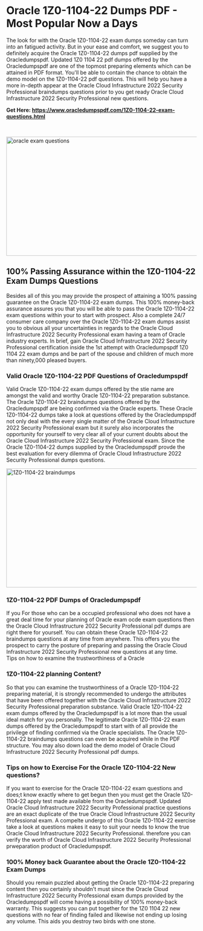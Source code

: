 <h1>Oracle 1Z0-1104-22 Dumps PDF - Most Popular Now a Days</h1>
<p>The look for with the Oracle 1Z0-1104-22 exam dumps someday can turn into an fatigued activity. But in your ease and comfort, we suggest you to definitely acquire the Oracle 1Z0-1104-22 dumps pdf supplied by the Oracledumpspdf. Updated 1Z0 1104 22 pdf dumps offered by the Oracledumpspdf are one of the topmost preparing elements which can be attained in PDF format. You'll be able to contain the chance to obtain the demo model on the 1Z0-1104-22 pdf questions. This will help you have a more in-depth appear at the Oracle Cloud Infrastructure 2022 Security Professional braindumps questions prior to you get ready Oracle Cloud Infrastructure 2022 Security Professional new questions.</p>
<p><strong>Get Here: <a href="https://www.oracledumpspdf.com/1Z0-1104-22-exam-questions.html">https://www.oracledumpspdf.com/1Z0-1104-22-exam-questions.html</a></strong></p>
<p>&nbsp;</p>
<p><span style="font-weight: 400;"><img style="display: block; margin-left: auto; margin-right: auto;" src="https://i.ibb.co/RCKYBmz/digital-marketing-Made-with-Poster-My-Wall.jpg" alt="oracle exam questions" width="850" height="314" /></span></p>
<h2><strong>100% Passing Assurance within the 1Z0-1104-22 Exam Dumps Questions</strong></h2>
<p>Besides all of this you may provide the prospect of attaining a 100% passing guarantee on the Oracle 1Z0-1104-22 exam dumps. This 100% money-back assurance assures you that you will be able to pass the Oracle 1Z0-1104-22 exam questions within your to start with prospect. Also a complete 24/7 consumer care company over the Oracle 1Z0-1104-22 exam dumps assist you to obvious all your uncertainties in regards to the Oracle Cloud Infrastructure 2022 Security Professional exam having a team of Oracle industry experts. In brief, gain Oracle Cloud Infrastructure 2022 Security Professional certification inside the 1st attempt with Oracledumpspdf 1Z0 1104 22 exam dumps and be part of the spouse and children of much more than ninety,000 pleased buyers.</p>
<h3><strong>Valid Oracle 1Z0-1104-22 PDF Questions of Oracledumpspdf</strong></h3>
<p>Valid Oracle 1Z0-1104-22 exam dumps offered by the stie name are amongst the valid and worthy Oracle 1Z0-1104-22 preparation substance. The Oracle 1Z0-1104-22 braindumps questions offered by the Oracledumpspdf are being confirmed via the Oracle experts. These Oracle 1Z0-1104-22 dumps take a look at questions offered by the Oracledumpspdf not only deal with the every single matter of the Oracle Cloud Infrastructure 2022 Security Professional exam but it surely also incorporates the opportunity for yourself to very clear all of your current doubts about the Oracle Cloud Infrastructure 2022 Security Professional exam. Since the Oracle 1Z0-1104-22 dumps supplied by the Oracledumpspdf provde the best evaluation for every dilemma of Oracle Cloud Infrastructure 2022 Security Professional dumps questions.</p>
<p><a href="https://www.oracledumpspdf.com/1Z0-1104-22-exam-questions.html"><span style="font-weight: 400;"><img style="display: block; margin-left: auto; margin-right: auto;" src="https://i.ibb.co/zfVYYs0/Digital-Marketing-Agency-Made-with-Poster-My-Wall-1.jpg" alt="1Z0-1104-22 braindumps" width="850" height="314" /></span></a></p>
<h3><strong>1Z0-1104-22 PDF Dumps of Oracledumpspdf</strong></h3>
<p>If you For those who can be a occupied professional who does not have a great deal time for your planning of Oracle exam ocde exam questions then the Oracle Cloud Infrastructure 2022 Security Professional pdf dumps are right there for yourself. You can obtain these Oracle 1Z0-1104-22 braindumps questions at any time from anywhere. This offers you the prospect to carry the posture of preparing and passing the Oracle Cloud Infrastructure 2022 Security Professional new questions at any time.<br />Tips on how to examine the trustworthiness of a Oracle</p>
<h3>1Z0-1104-22 planning Content?</h3>
<p>So that you can examine the trustworthiness of a Oracle 1Z0-1104-22 preparing material, it is strongly recommended to undergo the attributes that have been offered together with the Oracle Cloud Infrastructure 2022 Security Professional preparation substance. Valid Oracle 1Z0-1104-22 exam dumps offered by the Oracledumpspdf is a lot more than the usual ideal match for you personally. The legitimate Oracle 1Z0-1104-22 exam dumps offered by the Oracledumpspdf to start with of all provide the privilege of finding confirmed via the Oracle specialists. The Oracle 1Z0-1104-22 braindumps questions can even be acquired while in the PDF structure. You may also down load the demo model of Oracle Cloud Infrastructure 2022 Security Professional pdf dumps.</p>
<h3>Tips on how to Exercise For the Oracle 1Z0-1104-22 New questions?</h3>
<p>If you want to exercise for the Oracle 1Z0-1104-22 exam questions and does;t know exactly where to get begun then you must get the Oracle 1Z0-1104-22 apply test made available from the Oracledumpspdf. Updated Oracle Cloud Infrastructure 2022 Security Professional practice questions are an exact duplicate of the true Oracle Cloud Infrastructure 2022 Security Professional exam. A compelte undergo of this Oracle 1Z0-1104-22 exercise take a look at questions makes it easy to suit your needs to know the true Oracle Cloud Infrastructure 2022 Security Professional. therefore you can verify the worth of Oracle Cloud Infrastructure 2022 Security Professional prweparation product of Oracledumpspdf.</p>
<h3><strong>100% Money back Guarantee about the Oracle 1Z0-1104-22 Exam Dumps</strong></h3>
<p>Should you remain puzzled about getting the Oracle 1Z0-1104-22 preparing content then you certainly shouldn't must since the Oracle Cloud Infrastructure 2022 Security Professional exam dumps provided by the Oracledumpspdf will come having a possibility of 100% money-back warranty. This suggests you can put together for the 1Z0 1104 22 new questions with no fear of finding failed and likewise not ending up losing any volume. This aids you destroy two birds with one stone.</p>
